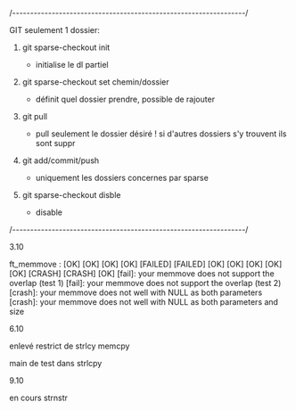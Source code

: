 /-----------------------------------------------------------------/

GIT seulement 1 dossier:

1.	git sparse-checkout init
	- initialise le dl partiel

2.	git sparse-checkout set chemin/dossier
	- définit quel dossier prendre, possible de rajouter

3.	git pull
	- pull seulement le dossier désiré
	! si d'autres dossiers s'y trouvent ils sont suppr

4.	git add/commit/push
	- uniquement les dossiers concernes par sparse

5.	git sparse-checkout disble
	- disable

/-----------------------------------------------------------------/


3.10

ft_memmove      : [OK] [OK] [OK] [OK] [FAILED] [FAILED] [OK] [OK] [OK] [OK] [OK] [CRASH] [CRASH] [OK]
[fail]: your memmove does not support the overlap (test 1)
[fail]: your memmove does not support the overlap (test 2)
[crash]: your memmove does not well with NULL as both parameters
[crash]: your memmove does not well with NULL as both parameters and size

6.10

enlevé restrict de strlcy memcpy 

main de test dans strlcpy

9.10

en cours strnstr
